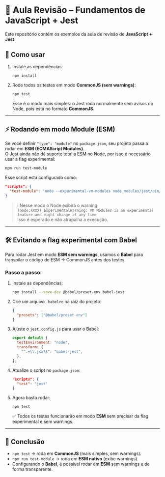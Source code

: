 # 📘 Aula Revisão – Fundamentos de JavaScript + Jest

Este repositório contém os exemplos da aula de revisão de **JavaScript + Jest**.

## 🚀 Como usar

1. Instale as dependências:

   ```bash
   npm install
   ```

2. Rode todos os testes em modo **CommonJS (sem warnings)**:

   ```bash
   npm test
   ```

   Esse é o modo mais simples: o Jest roda normalmente sem avisos do Node, pois está no formato **CommonJS**.

---

## ⚡ Rodando em modo Module (ESM)

Se você definir `"type": "module"` no `package.json`, seu projeto passa a rodar em **ESM (ECMAScript Modules)**.  
O Jest ainda não dá suporte total a ESM no Node, por isso é necessário usar a flag experimental:

```bash
npm run test-module
```

Esse script está configurado como:

```json
"scripts": {
  "test-module": "node --experimental-vm-modules node_modules/jest/bin/jest.js"
}
```

> ℹ️ Nesse modo o Node exibirá o warning:  
> `(node:XXXX) ExperimentalWarning: VM Modules is an experimental feature and might change at any time`  
> Isso é esperado e não atrapalha a execução.

---

## 🛠️ Evitando a flag experimental com Babel

Para rodar Jest em modo **ESM sem warnings**, usamos o **Babel** para transpilar o código de ESM → CommonJS antes dos testes.

### Passo a passo:

1. Instale as dependências:

   ```bash
   npm install --save-dev @babel/preset-env babel-jest
   ```

2. Crie um arquivo `.babelrc` na raiz do projeto:

   ```json
   {
     "presets": ["@babel/preset-env"]
   }
   ```

3. Ajuste o `jest.config.js` para usar o Babel:

   ```js
   export default {
     testEnvironment: "node",
     transform: {
       "^.+\\.jsx?$": "babel-jest",
     },
   };
   ```

4. Atualize o script no `package.json`:

   ```json
   "scripts": {
     "test": "jest"
   }
   ```

5. Agora basta rodar:

   ```bash
   npm test
   ```

   ✅ Todos os testes funcionarão em modo **ESM** sem precisar da flag experimental e sem warnings.

---

## 📌 Conclusão

- `npm test` → roda em **CommonJS** (mais simples, sem warnings).
- `npm run test-module` → roda em **ESM nativo** (exibe warnings).
- Configurando o **Babel**, é possível rodar em **ESM** sem warnings e de forma transparente.
